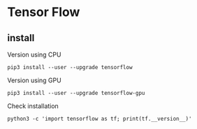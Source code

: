 # Tensor Flow

## install
Version using CPU
```
pip3 install --user --upgrade tensorflow
```
Version using GPU
```
pip3 install --user --upgrade tensorflow-gpu
```

Check installation
```
python3 -c 'import tensorflow as tf; print(tf.__version__)'
```
